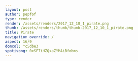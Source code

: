 ```yaml
---
layout: post
author: pepfof
type: render
render: /assets/renders/2017_12_10_1_pirate.png
thumb: /assets/renders/thumb/thumb-2017_12_10_1_pirate.png
title: Pirate
navigation_override: /
aspect: 16/9
domcol: ^c5dbe3
spotisong: 0xSF7iHZQxaZYMAiBfobms
---
```


<!--USER BEGIN 1-->

<!--USER END 1-->

<!--more-->
<!--USER BEGIN 2-->

<!--USER END 2-->

